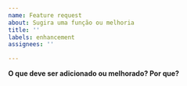 ```yaml
---
name: Feature request
about: Sugira uma função ou melhoria
title: ''
labels: enhancement
assignees: ''

---
```


**O que deve ser adicionado ou melhorado? Por que?**
